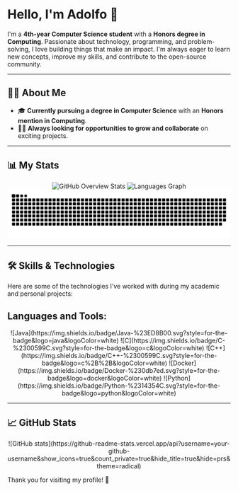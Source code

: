 # Hello, I'm Adolfo 👋

I'm a **4th-year Computer Science student** with a **Honors degree in Computing**. Passionate about technology, programming, and problem-solving, I love building things that make an impact. I'm always eager to learn new concepts, improve my skills, and contribute to the open-source community.

---

## 👨‍💻 About Me

- 🎓 **Currently pursuing a degree in Computer Science** with an **Honors mention in Computing**.
- 🧑‍🏫 **Always looking for opportunities to grow and collaborate** on exciting projects.

---

## 📊 My Stats

<div align="center">
  <img src="https://raw.githubusercontent.com/AdolfoGomezMorera/github-stats-transparent/output/generated/overview.svg" alt="GitHub Overview Stats"/>
  <img src="https://raw.githubusercontent.com/AdolfoGomezMorera/github-stats-transparent/output/generated/languages.svg" alt="Languages Graph"/>
</div>

<div align="center">
  <img src="https://raw.githubusercontent.com/jggomeztocino/jggomeztocino/output/github-contribution-grid-snake-dark.svg" alt="Snake Graph"/>
</div>

---

## 🛠️ Skills & Technologies

Here are some of the technologies I’ve worked with during my academic and personal projects:

## Languages and Tools:
<div align="center">
  ![Java](https://img.shields.io/badge/Java-%23ED8B00.svg?style=for-the-badge&logo=java&logoColor=white)
  ![C](https://img.shields.io/badge/C-%2300599C.svg?style=for-the-badge&logo=c&logoColor=white)
  ![C++](https://img.shields.io/badge/C++-%2300599C.svg?style=for-the-badge&logo=c%2B%2B&logoColor=white)
  ![Docker](https://img.shields.io/badge/Docker-%230db7ed.svg?style=for-the-badge&logo=docker&logoColor=white)
  ![Python](https://img.shields.io/badge/Python-%2314354C.svg?style=for-the-badge&logo=python&logoColor=white)
</div>

---

## 📈 GitHub Stats

<div align="center">
  ![GitHub stats](https://github-readme-stats.vercel.app/api?username=your-github-username&show_icons=true&count_private=true&hide_title=true&hide=prs&theme=radical)
</div>

Thank you for visiting my profile! 🚀

